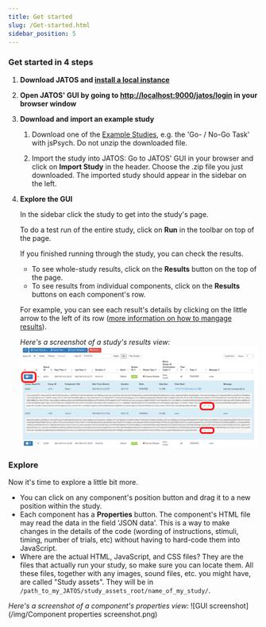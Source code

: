 ```yaml
---
title: Get started
slug: /Get-started.html
sidebar_position: 5
---
```


### Get started in 4 steps

1. **Download JATOS and [install a local instance](Installation.html)**

1. **Open JATOS' GUI by going to [http://localhost:9000/jatos/login](http://localhost:9000/jatos/login) in your browser window**

1. **Download and import an example study**

   1. Download one of the [Example Studies](http://www.jatos.org/Example-Studies.html), e.g. the 'Go- / No-Go Task' with jsPsych. Do not unzip the downloaded file. 

   1. Import the study into JATOS: Go to JATOS' GUI in your browser and click on **Import Study** in the header. Choose the .zip file you just downloaded. The imported study should appear in the sidebar on the left.

1. **Explore the GUI**

   In the sidebar click the study to get into the study's page. 

   To do a test run of the entire study, click on **Run** in the toolbar on top of the page.

   If you finished running through the study, you can check the results.
   
   * To see whole-study results, click on the **Results** button on the top of the page.
   * To see results from individual components, click on the **Results** buttons on each component's row.

   For example, you can see each result's details by clicking on the little arrow to the left of its row ([more information on how to mangage results](Manage-results.html)).

   _Here's a screenshot of a study's results view:_
   ![Results View screenshot](/img/ResultsView-Screenshot3.png)

### Explore

Now it's time to explore a little bit more.

* You can click on any component's position button and drag it to a new position within the study. 
* Each component has a **Properties** button. The component's HTML file may read the data in the field 'JSON data'. This is a way to make changes in the details of the code (wording of instructions, stimuli, timing, number of trials, etc) without having to hard-code them into JavaScript. 
* Where are the actual HTML, JavaScript, and CSS files? They are the files that actually run your study, so make sure you can locate them. All these files, together with any images, sound files, etc. you might have, are called "Study assets". They will be in `/path_to_my_JATOS/study_assets_root/name_of_my_study/`.

_Here's a screenshot of a component's properties view:_
![GUI screenshot](/img/Component properties screenshot.png)
